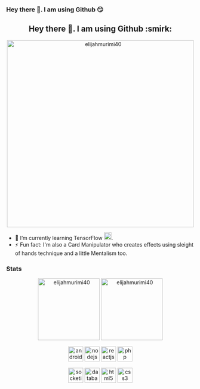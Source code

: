 ### Hey there 👋. I am using Github :smirk:

<h2 align="center">
    Hey there 👋. I am using Github :smirk:
</h2>
  
<p align="center">
  <img src="https://media2.giphy.com/media/iIqmM5tTjmpOB9mpbn/giphy.gif" width="500px" alt="elijahmurimi40">
</p>

<!--
**elijahmurimi40/elijahmurimi40** is a ✨ _special_ ✨ repository because its `README.md` (this file) appears on your GitHub profile.

Here are some ideas to get you started:

- 🔭 I’m currently working on ...
- 🌱 I’m currently learning ...
- 👯 I’m looking to collaborate on ...
- 🤔 I’m looking for help with ...
- 💬 Ask me about ...
- 📫 How to reach me: ...
- 😄 Pronouns: ...
- ⚡ Fun fact: ...
-->

- 🌱 I’m currently learning TensorFlow <img src="https://cdn.svgporn.com/logos/tensorflow.svg" alt="tensorflow" height="20px" width="20px" />.
- ⚡ Fun fact: I'm also a Card Manipulator who creates effects using sleight of hands technique and a little Mentalism too. 

### Stats

<p align="center">
  <img height="165" src="https://github-readme-stats.vercel.app/api/top-langs/?username=elijahmurimi40&layout=compact" alt="elijahmurimi40"/>
  <img height="165" src="https://github-readme-stats.vercel.app/api?username=elijahmurimi40&show_icons=true&hide=issues,contribs" alt="elijahmurimi40"/>
</p>

<p align="center">
  <img src="https://cdn.svgporn.com/logos/android-icon.svg" alt="android" height="40px" width="40px" />
  <img src="https://cdn.svgporn.com/logos/nodejs-icon.svg" alt="nodejs" height="40px" width="40px" />
  <img src="https://cdn.svgporn.com/logos/react.svg" alt="reactjs" height="40px" width="40px" />
  <img src="https://cdn.svgporn.com/logos/php.svg" alt="php" height="40px" width="40px" />
</p>

<p align="center">
  <img src="https://cdn.svgporn.com/logos/socket.io.svg" alt="socketio" height="40px" width="40px" />
  <img src="https://cdn.svgporn.com/logos/aws-rds.svg" alt="database" height="40px" width="40px" />
  <img src="https://cdn.svgporn.com/logos/html-5.svg" alt="html5" height="40px" width="40px" />
  <img src="https://cdn.svgporn.com/logos/css-3.svg" alt="css3" height="40px" width="40px" />
</p>
